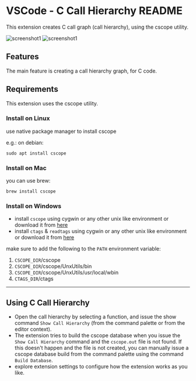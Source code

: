 # VSCode - C Call Hierarchy README
This extension creates C call graph (call hierarchy), using the cscope utility.

![screenshot1](https://github.com/abdalmoniem/C-Call-Hierarchy/raw/master/media/screenshot1.png) ![screenshot1](https://github.com/abdalmoniem/C-Call-Hierarchy/raw/master/media/screenshot2.png)

## Features
The main feature is creating a call hierarchy graph, for C code.

## Requirements
This extension uses the cscope utility.

### Install on Linux
use native package manager to install cscope

e.g.: on debian:
```shell
sudo apt install cscope
```

### Install on Mac
you can use brew:

```shell
brew install cscope
```

### Install on Windows
* install `cscope` using cygwin or any other unix like environment or download it from [here](https://github.com/abdalmoniem/C-Call-Hierarchy/releases/download/v1.7.4/cscope.zip)
* install `ctags` & `readtags` using cygwin or any other unix like environment or download it from [here](https://github.com/abdalmoniem/C-Call-Hierarchy/releases/download/v1.7.4/ctags.zip)

make sure to add the following to the `PATH` environment variable:
1. `CSCOPE_DIR`/cscope
2. `CSCOPE_DIR`/cscope/UnxUtils/bin
3. `CSCOPE_DIR`/cscope/UnxUtils/usr/local/wbin
4. `CTAGS_DIR`/ctags

-----------------------------------------------------------------------------------------------------------

## Using C Call Hierarchy
* Open the call hierarchy by selecting a function, and issue the show command `Show Call Hierarchy` (from the command palette or from the editor context).
* The extension tries to build the cscope database when you issue the `Show Call Hierarchy` command and the `cscope.out` file is not found. If this doesn't happen and the file is not created, you can manually issue a cscope database build from the command palette using the command `Build Database`.
* explore extension settings to configure how the extension works as you like.


